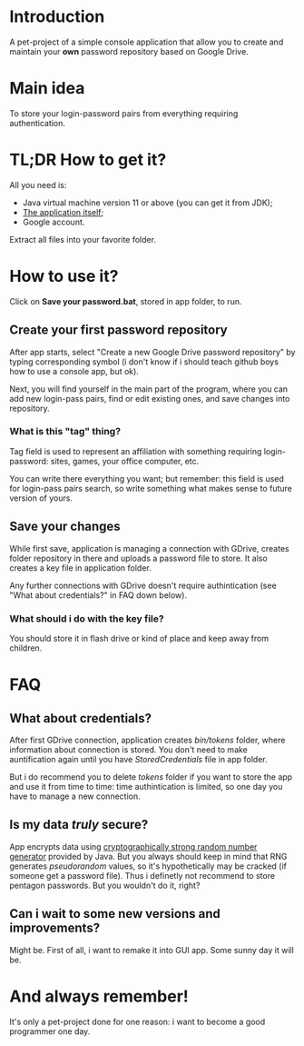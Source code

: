 # Introduction
A pet-project of a simple console application that allow you to create and maintain your **own** password repository based on Google Drive.

# Main idea
To store your login-password pairs from everything requiring authentication.

# TL;DR How to get it?
All you need is:
- Java virtual machine version 11 or above (you can get it from JDK);
- [The application itself](https://drive.google.com/file/d/1eAs8HE3ZUy4pdN9aDPXqXIoQkD5P-s0h/view?usp=sharing);
- Google account.

Extract all files into your favorite folder.

# How to use it?
Click on **Save your password.bat**, stored in app folder, to run.

## Create your first password repository
After app starts, select "Create a new Google Drive password repository" by typing corresponding symbol 
(i don't know if i should teach github boys how to use a console app, but ok).

Next, you will find yourself in the main part of the program, where you can add new login-pass pairs, find or edit existing ones, and save changes into repository.

### What is this "tag" thing?
Tag field is used to represent an affiliation with something requiring login-password: sites, games, your office computer, etc.

You can write there everything you want; but remember: this field is used for login-pass pairs search, so write something what makes sense to future version of yours.

## Save your changes
While first save, application is managing a connection with GDrive, creates folder repository in there and uploads a password file to store.
It also creates a key file in application folder.

Any further connections with GDrive doesn't require authintication (see "What about credentials?" in FAQ down below).

### What should i do with the key file?
You should store it in flash drive or kind of place and keep away from children.

# FAQ

## What about credentials?
After first GDrive connection, application creates *bin/tokens* folder, where information about connection is stored. You don't need to make auntification again until you have *StoredCredentials* file in app folder.

But i do recommend you to delete *tokens* folder if you want to store the app and use it from time to time: time authintication is limited, so one day you have to manage a new connection.

## Is my data *truly* secure?
App encrypts data using [cryptographically strong random number generator](https://docs.oracle.com/javase/8/docs/api/java/security/SecureRandom.html) provided by Java. But you  always should keep in mind that RNG generates *pseudorandom* values, so it's hypothetically may be cracked (if someone get a password file). Thus i definetly not recommend to store pentagon passwords. But you wouldn't do it, right?

## Can i wait to some new versions and improvements?
Might be. First of all, i want to remake it into GUI app. Some sunny day it will be.

# And always remember!
It's only a pet-project done for one reason: i want to become a good programmer one day.

